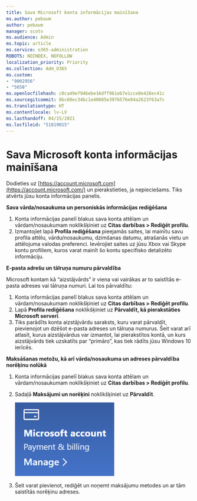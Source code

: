 ```yaml
---
title: Sava Microsoft konta informācijas mainīšana
ms.author: pebaum
author: pebaum
manager: scotv
ms.audience: Admin
ms.topic: article
ms.service: o365-administration
ROBOTS: NOINDEX, NOFOLLOW
localization_priority: Priority
ms.collection: Adm_O365
ms.custom:
- "9002956"
- "5658"
ms.openlocfilehash: c0ca49e7946ebe16dff961eb7e1cce8e428ec41c
ms.sourcegitcommit: 8bc60ec34bc1e40685e3976576e04a2623f63a7c
ms.translationtype: HT
ms.contentlocale: lv-LV
ms.lasthandoff: 04/15/2021
ms.locfileid: "51819015"
---
```

# <a name="change-my-microsoft-account-information"></a>Sava Microsoft konta informācijas mainīšana

Dodieties uz [https://account.microsoft.com](https://account.microsoft.com/) un pierakstieties, ja nepieciešams. Tiks atvērts jūsu konta informācijas panelis.  

**Sava vārda/nosaukuma un personiskās informācijas rediģēšana**

1. Konta informācijas panelī blakus sava konta attēlam un vārdam/nosaukumam noklikšķiniet uz **Citas darbības > Rediģēt profilu**.
2. Izmantojiet lapā **Profila rediģēšana** pieejamās saites, lai mainītu savu profila attēlu, vārdu/nosaukumu, dzimšanas datumu, atrašanās vietu un attēlojuma valodas preferenci. Ievērojiet saites uz jūsu Xbox vai Skype kontu profiliem, kuros varat mainīt šo kontu specifisko detalizēto informāciju.

**E-pasta adrešu un tālruņa numuru pārvaldība**

Microsoft kontam kā “aizstājvārds” ir viena vai vairākas ar to saistītās e-pasta adreses vai tālruņa numuri. Lai tos pārvaldītu:

1. Konta informācijas panelī blakus sava konta attēlam un vārdam/nosaukumam noklikšķiniet uz **Citas darbības > Rediģēt profilu**.
2. Lapā **Profila rediģēšana** noklikšķiniet uz **Pārvaldīt, kā pierakstāties Microsoft serverī**. 
3. Tiks parādīts konta aizstājvārdu saraksts, kuru varat pārvaldīt, pievienojot un dzēšot e-pasta adreses un tālruņa numurus. Šeit varat arī atlasīt, kurus aizstājvārdus var izmantot, lai pierakstītos kontā, un kurs aizstājvārds tiek uzskatīts par “primāro”, kas tiek rādīts jūsu Windows 10 ierīcēs.

**Maksāšanas metožu, kā arī vārda/nosaukuma un adreses pārvaldība norēķinu nolūkā** 

1. Konta informācijas panelī blakus sava konta attēlam un vārdam/nosaukumam noklikšķiniet uz **Citas darbības > Rediģēt profilu**.
2. Sadaļā **Maksājumi un norēķini** noklikšķiniet uz **Pārvaldīt**.

    ![Maksājumu un norēķinu pārvaldība](media/manage-account.png)

3. Šeit varat pievienot, rediģēt un noņemt maksājumu metodes un ar tām saistītās norēķinu adreses. 
